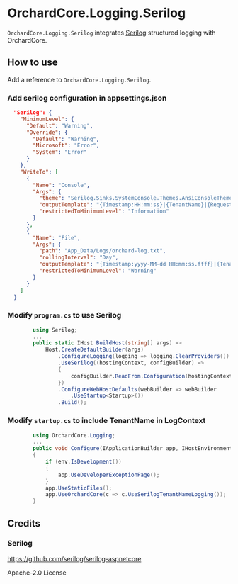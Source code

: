 # OrchardCore.Logging.Serilog

`OrchardCore.Logging.Serilog` integrates [Serilog](https://serilog.net/) structured logging with OrchardCore.

## How to use

Add a reference to `OrchardCore.Logging.Serilog`.

### Add serilog configuration in appsettings.json

``` json
  "Serilog": {
    "MinimumLevel": {
      "Default": "Warning",
      "Override": {
        "Default": "Warning",
        "Microsoft": "Error",
        "System": "Error"
      }
    },
    "WriteTo": [
      {
        "Name": "Console",
        "Args": {
          "theme": "Serilog.Sinks.SystemConsole.Themes.AnsiConsoleTheme::Code, Serilog.Sinks.Console",
          "outputTemplate": "{Timestamp:HH:mm:ss}|{TenantName}|{RequestId}|{SourceContext}|{Level:u3}|{Message:lj}{NewLine}{Exception}",
          "restrictedToMinimumLevel": "Information"
        }
      },
      {
        "Name": "File",
        "Args": {
          "path": "App_Data/Logs/orchard-log.txt",
          "rollingInterval": "Day",
          "outputTemplate": "{Timestamp:yyyy-MM-dd HH:mm:ss.ffff}|{TenantName}|{RequestId}|{SourceContext}|{Level:u3}|{Message:lj}{NewLine}{Exception}",
          "restrictedToMinimumLevel": "Warning"
        }
      }
    ]
  }
```

### Modify `program.cs` to use Serilog

``` csharp
        using Serilog;
        ...
        public static IHost BuildHost(string[] args) =>
            Host.CreateDefaultBuilder(args)
                .ConfigureLogging(logging => logging.ClearProviders())
                .UseSerilog((hostingContext, configBuilder) =>
                {
                    configBuilder.ReadFrom.Configuration(hostingContext.Configuration).Enrich.FromLogContext();
                })
                .ConfigureWebHostDefaults(webBuilder => webBuilder
                    .UseStartup<Startup>())
                .Build();
```

### Modify `startup.cs` to include TenantName in LogContext

``` csharp
        using OrchardCore.Logging;
        ...
        public void Configure(IApplicationBuilder app, IHostEnvironment env)
        {
            if (env.IsDevelopment())
            {
                app.UseDeveloperExceptionPage();
            }
            app.UseStaticFiles();
            app.UseOrchardCore(c => c.UseSerilogTenantNameLogging());
        }
```

## Credits

### Serilog

<https://github.com/serilog/serilog-aspnetcore>

Apache-2.0 License
